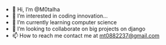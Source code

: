 - 👋 Hi, I’m @M0talha
- 👀 I’m interested in coding innovation...
- 🌱 I’m currently learning computer science
- 💞️ I’m looking to collaborate on big projects on django
- 📫 How to reach me contact me at mt0882237@gmail.com

<!---
M0talha/M0talha is a ✨ special ✨ repository because its `README.md` (this file) appears on your GitHub profile.
You can click the Preview link to take a look at your changes.
--->
